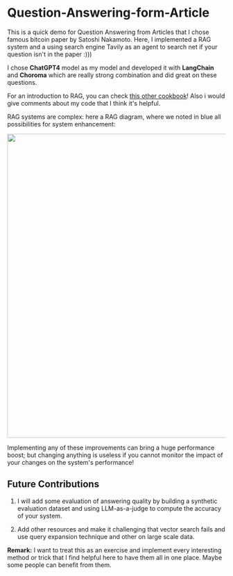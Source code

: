 # Question-Answering-form-Article
This is a quick demo for Question Answering from Articles that I chose famous bitcoin paper by Satoshi Nakamoto. Here, I implemented a RAG system and a using search engine Tavily as an agent to search net if your question isn't in the paper :)))

I chose **ChatGPT4** model as my model  and developed it with **LangChain** and **Choroma** which are really strong combination and did great on these questions.

For an introduction to RAG, you can check [this other cookbook](https://huggingface.co/learn/cookbook/en/rag_zephyr_langchain)! Also i would give comments about my code that I think it's helpful.

RAG systems are complex: here a RAG diagram, where we noted in blue all possibilities for system enhancement:

<img src="https://huggingface.co/datasets/huggingface/cookbook-images/resolve/main/RAG_workflow.png" height="700">

Implementing any of these improvements can bring a huge performance boost; but changing anything is useless if you cannot monitor the impact of your changes on the system's performance! 




## Future Contributions
1. I will add some evaluation of answering quality by building a synthetic evaluation dataset and using LLM-as-a-judge to compute the accuracy of your system.

2. Add other resources and make it challenging that vector search fails and use query expansion technique and other on large scale data.


**Remark:** I want to treat this as an exercise and implement every interesting method or trick that I find helpful here to have them all in one place. Maybe some people can benefit from them. 

